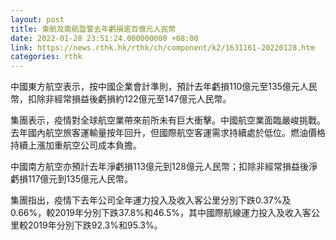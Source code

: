 ```yaml
---
layout: post
title: 東航及南航盈警去年虧損逾百億元人民幣
date: 2022-01-28 23:51:24.000000000 +08:00
link: https://news.rthk.hk/rthk/ch/component/k2/1631161-20220128.htm
categories: rthk
---
```


中國東方航空表示，按中國企業會計準則，預計去年虧損110億元至135億元人民幣，扣除非經常損益後虧損約122億元至147億元人民幣。

集團表示，疫情對全球航空業帶來前所未有巨大衝擊。中國航空業面臨嚴峻挑戰。去年國內航空旅客運輸量按年回升，但國際航空客運需求持續處於低位。燃油價格持續上漲加重航空公司成本負擔。

中國南方航空亦預計去年淨虧損113億元到128億元人民幣；扣除非經常損益後淨虧損117億元到135億元人民幣。

集團指出，疫情下去年公司全年運力投入及收入客公里分別下跌0.37%及0.66%，較2019年分別下跌37.8%和46.5%，其中國際航線運力投入及收入客公里較2019年分別下跌92.3%和95.3%。
